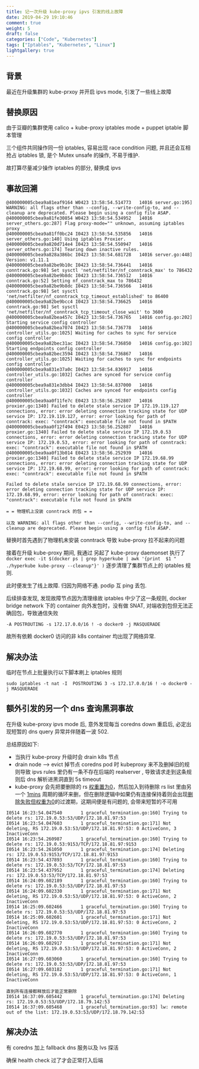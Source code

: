 ```yaml
---
title: 记一次升级 kube-proxy ipvs 引发的线上故障
date: 2019-04-29 19:10:46
comment: true
weight: 5
draft: false
categories: ["Code", "Kubernetes"]
tags: ["Iptables", "Kubernetes", "Linux"]
lightgallery: true
---
```


## 背景
最近在升级集群的 kube-prxoy 并开启 ipvs mode, 引发了一些线上故障

## 替换原因
由于豆瓣的集群使用 calico + kube-proxy iptables mode + puppet iptable 脚本管理

三个组件共同操作同一份 iptables, 容易出现 race condition 问题, 并且还会互相抢占 iptables 锁, 是个 Mutex unsafe 的操作, 不易于维护.

故打算尽量减少操作 iptables 的部分, 替换成 ipvs

## 事故回溯

```
@400000005cbea9a81eaf9164 W0423 13:58:54.514773   14016 server.go:195] WARNING: all flags other than --config, --write-config-to, and --cleanup are deprecated. Please begin using a config file ASAP.
@400000005cbea9a81fe30854 W0423 13:58:54.534952   14016 server_others.go:287] Flag proxy-mode="" unknown, assuming iptables proxy
@400000005cbea9a81ff0bc24 I0423 13:58:54.535856   14016 server_others.go:140] Using iptables Proxier.
@400000005cbea9a820d714e4 I0423 13:58:54.550947   14016 server_others.go:174] Tearing down inactive rules.
@400000005cbea9a828a386bc I0423 13:58:54.681728   14016 server.go:448] Version: v1.11.1
@400000005cbea9a82be9b10c I0423 13:58:54.736441   14016 conntrack.go:98] Set sysctl 'net/netfilter/nf_conntrack_max' to 786432
@400000005cbea9a82be9b8dc I0423 13:58:54.736512   14016 conntrack.go:52] Setting nf_conntrack_max to 786432
@400000005cbea9a82be9b8dc I0423 13:58:54.736566   14016 conntrack.go:98] Set sysctl 'net/netfilter/nf_conntrack_tcp_timeout_established' to 86400
@400000005cbea9a82be9bcc4 I0423 13:58:54.736625   14016 conntrack.go:98] Set sysctl 'net/netfilter/nf_conntrack_tcp_timeout_close_wait' to 3600
@400000005cbea9a82bea457c I0423 13:58:54.736765   14016 config.go:202] Starting service config controller
@400000005cbea9a82bea7074 I0423 13:58:54.736778   14016 controller_utils.go:1025] Waiting for caches to sync for service config controller
@400000005cbea9a82bec31ac I0423 13:58:54.736850   14016 config.go:102] Starting endpoints config controller
@400000005cbea9a82bec3594 I0423 13:58:54.736867   14016 controller_utils.go:1025] Waiting for caches to sync for endpoints config controller
@400000005cbea9a831e37a0c I0423 13:58:54.836917   14016 controller_utils.go:1032] Caches are synced for service config controller
@400000005cbea9a831e3dbb4 I0423 13:58:54.837000   14016 controller_utils.go:1032] Caches are synced for endpoints config controller
@400000005cbea9aa0f11fe7c E0423 13:58:56.252807   14016 proxier.go:1340] Failed to delete stale service IP 172.19.119.127 connections, error: error deleting connection tracking state for UDP service IP: 172.19.119.127, error: error looking for path of conntrack: exec: "conntrack": executable file not found in $PATH
@400000005cbea9aa0f12f494 E0423 13:58:56.252887   14016 proxier.go:1340] Failed to delete stale service IP 172.19.0.53 connections, error: error deleting connection tracking state for UDP service IP: 172.19.0.53, error: error looking for path of conntrack: exec: "conntrack": executable file not found in $PATH
@400000005cbea9aa0f13b014 E0423 13:58:56.252939   14016 proxier.go:1340] Failed to delete stale service IP 172.19.68.99 connections, error: error deleting connection tracking state for UDP service IP: 172.19.68.99, error: error looking for path of conntrack: exec: "conntrack": executable file not found in $PATH

Failed to delete stale service IP 172.19.68.99 connections, error: error deleting connection tracking state for UDP service IP: 172.19.68.99, error: error looking for path of conntrack: exec: "conntrack": executable file not found in $PATH

= = 物理机上没装 conntrack 的包 = =

以及 WARNING: all flags other than --config, --write-config-to, and --cleanup are deprecated. Please begin using a config file ASAP.
```

替换时首先遇到了物理机未安装 conntrack 导致 kube-proxy 拉不起来的问题

接着在升级 kube-proxy 期间, 我通过  另起了 kube-proxy daemonset 执行了 `docker exec -it $(docker ps | grep hyperkube | awk '{print  $1 "  ./hyperkube kube-proxy --cleanup"}' )` 逐步清理了集群节点上的 iptables 规则.

此时便发生了线上故障. 归因为网络不通. podip 互 ping 丢包.

后续排查发现, 发现故障节点因为清理缘故 iptables 中少了这一条规则, docker bridge network 下的 container 向外发包时，没有做 SNAT, 对端收到包但无法正确回包，导致通信失败

```
-A POSTROUTING -s 172.17.0.0/16 ! -o docker0 -j MASQUERADE
```

故所有依赖 docker0 访问的非 k8s container 均出现了网络异常.

## 解决办法
临时在节点上批量执行以下脚本刷上 iptables 规则

```
sudo iptables -t nat -I  POSTROUTING 3 -s 172.17.0.0/16 ! -o docker0 -j MASQUERADE
```

## 额外引发的另一个 dns 查询黑洞事故
在升级 kube-proxy ipvs mode 后, 意外发现每当 coredns down 重启后, 必定出现短暂的 dns query 异常并伴随着一波 502.

总结原因如下:

- 当执行 kube-proxy 升级时会 drain k8s 节点
- drain node --> evict 掉节点 coredns pod 时 kubeproxy 来不及删掉旧的规则导致 ipvs rules 里仍有一条不存在后端的 realserver , 导致请求走到这条规则后 dns 解析进黑洞直到 5s timeout
- kube-proxy 会先把要删除的 rs [权重置为0](https://github.com/kubernetes/kubernetes/blob/155688b2f3521ffa913766086ab436eaae81639b/pkg/proxy/ipvs/graceful_termination.go#L149-L150)，然后加入到待删除 rs list 里由另一个 [1mins](https://github.com/kubernetes/kubernetes/blob/155688b2f3521ffa913766086ab436eaae81639b/pkg/proxy/ipvs/graceful_termination.go#L31) 周期的循环来删，但在删除逻辑中如果仍有连接保持着则会出现[删除失败但权重为0](https://github.com/kubernetes/kubernetes/blob/155688b2f3521ffa913766086ab436eaae81639b/pkg/proxy/ipvs/graceful_termination.go#L170)的过渡期，这期间便是有问题的, 会带来短暂的不可用

```
I0514 16:23:54.047540       1 graceful_termination.go:160] Trying to delete rs: 172.19.0.53:53/UDP/172.18.81.97:53
I0514 16:23:54.047603       1 graceful_termination.go:171] Not deleting, RS 172.19.0.53:53/UDP/172.18.81.97:53: 0 ActiveConn, 3 InactiveConn
I0514 16:23:54.260987       1 graceful_termination.go:160] Trying to delete rs: 172.19.0.53:9153/TCP/172.18.81.97:9153
I0514 16:23:54.261050       1 graceful_termination.go:174] Deleting rs: 172.19.0.53:9153/TCP/172.18.81.97:9153
I0514 16:23:54.437893       1 graceful_termination.go:160] Trying to delete rs: 172.19.0.53:53/TCP/172.18.81.97:53
I0514 16:23:54.437952       1 graceful_termination.go:174] Deleting rs: 172.19.0.53:53/TCP/172.18.81.97:53
I0514 16:24:09.602189       1 graceful_termination.go:160] Trying to delete rs: 172.19.0.53:53/UDP/172.18.81.97:53
I0514 16:24:09.602330       1 graceful_termination.go:171] Not deleting, RS 172.19.0.53:53/UDP/172.18.81.97:53: 0 ActiveConn, 2 InactiveConn
I0514 16:25:09.602466       1 graceful_termination.go:160] Trying to delete rs: 172.19.0.53:53/UDP/172.18.81.97:53
I0514 16:25:09.602601       1 graceful_termination.go:171] Not deleting, RS 172.19.0.53:53/UDP/172.18.81.97:53: 0 ActiveConn, 2 InactiveConn
I0514 16:26:09.602770       1 graceful_termination.go:160] Trying to delete rs: 172.19.0.53:53/UDP/172.18.81.97:53
I0514 16:26:09.602917       1 graceful_termination.go:171] Not deleting, RS 172.19.0.53:53/UDP/172.18.81.97:53: 0 ActiveConn, 2 InactiveConn
I0514 16:27:09.603060       1 graceful_termination.go:160] Trying to delete rs: 172.19.0.53:53/UDP/172.18.81.97:53
I0514 16:27:09.603182       1 graceful_termination.go:171] Not deleting, RS 172.19.0.53:53/UDP/172.18.81.97:53: 0 ActiveConn, 1 InactiveConn

直到所有连接都释放后才能正常删除
I0514 16:37:09.605442       1 graceful_termination.go:174] Deleting rs: 172.19.0.53:53/UDP/172.18.79.142:53
I0514 16:37:09.605468       1 graceful_termination.go:93] lw: remote out of the list: 172.19.0.53:53/UDP/172.18.79.142:53
```

## 解决办法
有 coredns 加上 fallback dns 服务以及 lvs 探活

确保 health check 过了才会正常打入后端
